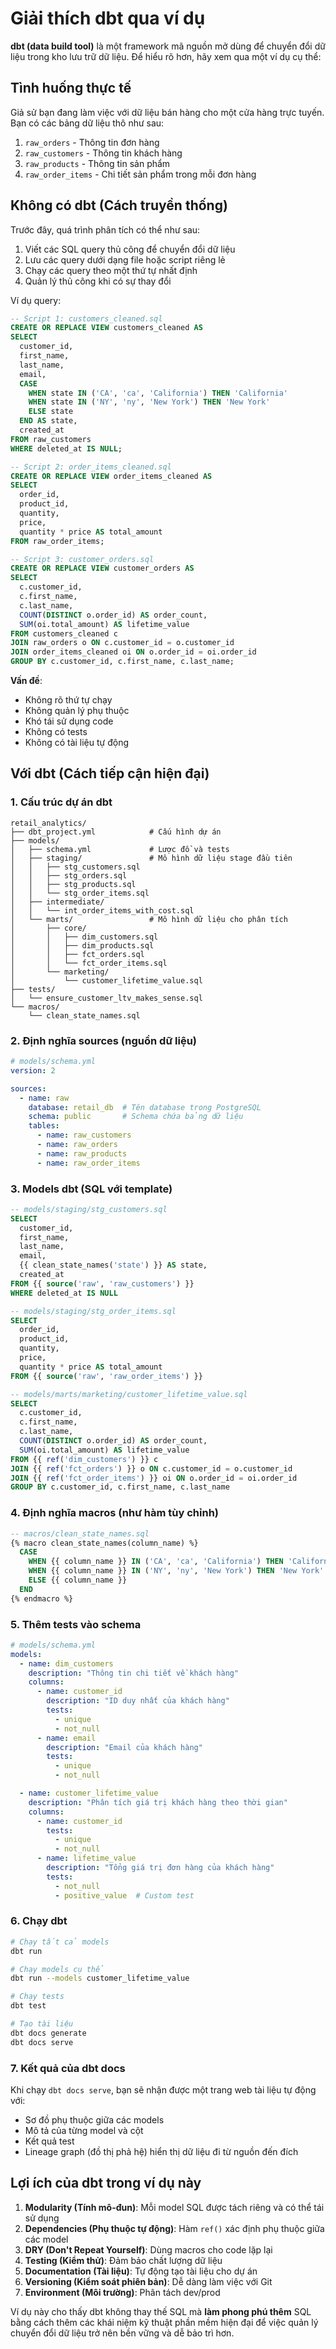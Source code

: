 # Giải thích dbt qua ví dụ

**dbt (data build tool)** là một framework mã nguồn mở dùng để chuyển đổi dữ liệu trong kho lưu trữ dữ liệu. Để hiểu rõ hơn, hãy xem qua một ví dụ cụ thể:

## Tình huống thực tế

Giả sử bạn đang làm việc với dữ liệu bán hàng cho một cửa hàng trực tuyến. Bạn có các bảng dữ liệu thô như sau:

1. `raw_orders` - Thông tin đơn hàng
2. `raw_customers` - Thông tin khách hàng
3. `raw_products` - Thông tin sản phẩm
4. `raw_order_items` - Chi tiết sản phẩm trong mỗi đơn hàng

## Không có dbt (Cách truyền thống)

Trước đây, quá trình phân tích có thể như sau:

1. Viết các SQL query thủ công để chuyển đổi dữ liệu
2. Lưu các query dưới dạng file hoặc script riêng lẻ
3. Chạy các query theo một thứ tự nhất định
4. Quản lý thủ công khi có sự thay đổi

Ví dụ query:

```sql
-- Script 1: customers_cleaned.sql
CREATE OR REPLACE VIEW customers_cleaned AS
SELECT
  customer_id,
  first_name,
  last_name,
  email,
  CASE
    WHEN state IN ('CA', 'ca', 'California') THEN 'California'
    WHEN state IN ('NY', 'ny', 'New York') THEN 'New York'
    ELSE state
  END AS state,
  created_at
FROM raw_customers
WHERE deleted_at IS NULL;

-- Script 2: order_items_cleaned.sql
CREATE OR REPLACE VIEW order_items_cleaned AS
SELECT
  order_id,
  product_id,
  quantity,
  price,
  quantity * price AS total_amount
FROM raw_order_items;

-- Script 3: customer_orders.sql
CREATE OR REPLACE VIEW customer_orders AS
SELECT
  c.customer_id,
  c.first_name,
  c.last_name,
  COUNT(DISTINCT o.order_id) AS order_count,
  SUM(oi.total_amount) AS lifetime_value
FROM customers_cleaned c
JOIN raw_orders o ON c.customer_id = o.customer_id
JOIN order_items_cleaned oi ON o.order_id = oi.order_id
GROUP BY c.customer_id, c.first_name, c.last_name;
```

**Vấn đề**:
- Không rõ thứ tự chạy
- Không quản lý phụ thuộc
- Khó tái sử dụng code
- Không có tests
- Không có tài liệu tự động

## Với dbt (Cách tiếp cận hiện đại)

### 1. Cấu trúc dự án dbt

```
retail_analytics/
├── dbt_project.yml            # Cấu hình dự án
├── models/
│   ├── schema.yml             # Lược đồ và tests
│   ├── staging/               # Mô hình dữ liệu stage đầu tiên
│   │   ├── stg_customers.sql
│   │   ├── stg_orders.sql
│   │   ├── stg_products.sql
│   │   └── stg_order_items.sql
│   ├── intermediate/          
│   │   └── int_order_items_with_cost.sql
│   └── marts/                 # Mô hình dữ liệu cho phân tích
│       ├── core/
│       │   ├── dim_customers.sql
│       │   ├── dim_products.sql 
│       │   ├── fct_orders.sql
│       │   └── fct_order_items.sql
│       └── marketing/
│           └── customer_lifetime_value.sql
├── tests/
│   └── ensure_customer_ltv_makes_sense.sql
└── macros/
    └── clean_state_names.sql
```

### 2. Định nghĩa sources (nguồn dữ liệu)

```yaml
# models/schema.yml
version: 2

sources:
  - name: raw
    database: retail_db  # Tên database trong PostgreSQL
    schema: public       # Schema chứa bảng dữ liệu
    tables:
      - name: raw_customers
      - name: raw_orders
      - name: raw_products
      - name: raw_order_items
```

### 3. Models dbt (SQL với template)

```sql
-- models/staging/stg_customers.sql
SELECT
  customer_id,
  first_name,
  last_name,
  email,
  {{ clean_state_names('state') }} AS state,
  created_at
FROM {{ source('raw', 'raw_customers') }}
WHERE deleted_at IS NULL
```

```sql
-- models/staging/stg_order_items.sql
SELECT
  order_id,
  product_id,
  quantity,
  price,
  quantity * price AS total_amount
FROM {{ source('raw', 'raw_order_items') }}
```

```sql
-- models/marts/marketing/customer_lifetime_value.sql
SELECT
  c.customer_id,
  c.first_name,
  c.last_name,
  COUNT(DISTINCT o.order_id) AS order_count,
  SUM(oi.total_amount) AS lifetime_value
FROM {{ ref('dim_customers') }} c
JOIN {{ ref('fct_orders') }} o ON c.customer_id = o.customer_id
JOIN {{ ref('fct_order_items') }} oi ON o.order_id = oi.order_id
GROUP BY c.customer_id, c.first_name, c.last_name
```

### 4. Định nghĩa macros (như hàm tùy chỉnh)

```sql
-- macros/clean_state_names.sql
{% macro clean_state_names(column_name) %}
  CASE
    WHEN {{ column_name }} IN ('CA', 'ca', 'California') THEN 'California'
    WHEN {{ column_name }} IN ('NY', 'ny', 'New York') THEN 'New York'
    ELSE {{ column_name }}
  END
{% endmacro %}
```

### 5. Thêm tests vào schema

```yaml
# models/schema.yml
models:
  - name: dim_customers
    description: "Thông tin chi tiết về khách hàng"
    columns:
      - name: customer_id
        description: "ID duy nhất của khách hàng"
        tests:
          - unique
          - not_null
      - name: email
        description: "Email của khách hàng"
        tests:
          - unique
          - not_null

  - name: customer_lifetime_value
    description: "Phân tích giá trị khách hàng theo thời gian"
    columns:
      - name: customer_id
        tests:
          - unique
          - not_null
      - name: lifetime_value
        description: "Tổng giá trị đơn hàng của khách hàng"
        tests:
          - not_null
          - positive_value  # Custom test
```

### 6. Chạy dbt

```bash
# Chạy tất cả models
dbt run

# Chạy models cụ thể
dbt run --models customer_lifetime_value

# Chạy tests
dbt test

# Tạo tài liệu
dbt docs generate
dbt docs serve
```

### 7. Kết quả của dbt docs

Khi chạy `dbt docs serve`, bạn sẽ nhận được một trang web tài liệu tự động với:
- Sơ đồ phụ thuộc giữa các models
- Mô tả của từng model và cột
- Kết quả test
- Lineage graph (đồ thị phả hệ) hiển thị dữ liệu đi từ nguồn đến đích

## Lợi ích của dbt trong ví dụ này

1. **Modularity (Tính mô-đun)**: Mỗi model SQL được tách riêng và có thể tái sử dụng
2. **Dependencies (Phụ thuộc tự động)**: Hàm `ref()` xác định phụ thuộc giữa các model
3. **DRY (Don't Repeat Yourself)**: Dùng macros cho code lặp lại
4. **Testing (Kiểm thử)**: Đảm bảo chất lượng dữ liệu
5. **Documentation (Tài liệu)**: Tự động tạo tài liệu cho dự án
6. **Versioning (Kiểm soát phiên bản)**: Dễ dàng làm việc với Git
7. **Environment (Môi trường)**: Phân tách dev/prod

Ví dụ này cho thấy dbt không thay thế SQL mà **làm phong phú thêm** SQL bằng cách thêm các khái niệm kỹ thuật phần mềm hiện đại để việc quản lý chuyển đổi dữ liệu trở nên bền vững và dễ bảo trì hơn.